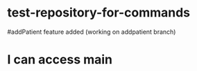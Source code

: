 # test-repository-for-commands

#addPatient feature added (working on addpatient branch)
# I can access main
